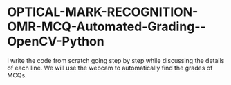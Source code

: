 # OPTICAL-MARK-RECOGNITION-OMR-MCQ-Automated-Grading--OpenCV-Python
l write the code from scratch going step by step while discussing the details of each line. We will use the webcam to automatically find the grades of MCQs.
